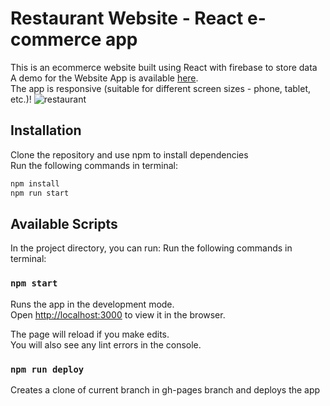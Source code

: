 # Restaurant Website - React e-commerce app

This is an ecommerce website built using React with firebase to store data\
A demo for the Website App is available [here](https://anujavk.github.io/restaurant-website/).\
The app is responsive (suitable for different screen sizes - phone, tablet, etc.)!
![restaurant](restro-demo.gif "restaurant")

## Installation

Clone the repository and use npm to install dependencies\
Run the following commands in terminal:
```javascript
npm install
npm run start
```

## Available Scripts

In the project directory, you can run:
Run the following commands in terminal:


### `npm start`

Runs the app in the development mode.\
Open [http://localhost:3000](http://localhost:3000) to view it in the browser.

The page will reload if you make edits.\
You will also see any lint errors in the console.

### `npm run deploy`

Creates a clone of current branch in gh-pages branch and deploys the app
